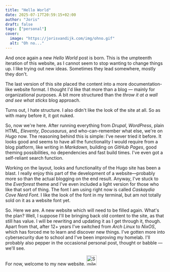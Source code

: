 ```yaml
---
title: "Hello World"
date: 2025-07-17T20:59:15+02:00
author: "Joris"
draft: false
tags: ["personal"]
cover:
  image: "https://jorisvandijk.com/img/ohno.gif"
  alt: "Oh no..."
---
```


And once again a new *Hello World* post is born. This is the umpteenth iteration of this website, as I cannot seem to stop wanting to change things up. I like trying out new ideas. Sometimes they lead somewhere, mostly they don't. 

The last version of this site placed the content into a more documentation-like website format. I thought I'd like that more than a blog — mainly for organizational purposes. A bit more structured than the *throw it at a wall and see what sticks* blog approach.

Turns out, I hate structure. I also didn't like the look of the site at all. So as with many before it, it got nuked. 

So, now we're here. After running everything from *Drupal*, *WordPress*, plain HTML, *Eleventy*, *Docusaurus*, and who-can-remember what else, we're on *Hugo* now. The reasoning behind this is simple: I've never tried it before. It looks good and seems to have all the functionality I would require from a blog platform, like writing in *Markdown*, building on *GitHub Pages*, good theming possibilities, no dependencies and fast build times. I've even got a self-reliant search function.

Working on the layout, looks and functionality of the Hugo site has been a blast. I really enjoy this part of the development of a website—probably more so than the actual blogging on the end result. Anyway, I've stuck to the *Everforest* theme and I've even included a light version for those who like that sort of thing. The font I am using right now is called *Caskaydia Cove Nerd Font*. I like the look of the font in my terminal, but am not totally sold on it as a website font yet.

So. Here we are. A new website which will need to be filled again. What's the plan? Well, I suppose I'll be bringing back old content to the site, as that still has value. I will be rewriting and updating it as I get through it, though. Apart from that, after 12+ years I've switched from *Arch Linux* to *NixOS*, which has forced me to learn and discover new things. I've gotten more into cybersecurity due to school and I've been improving my homelab. I'll probably also pepper in the occasional personal post, thought or babble — we'll see.

For now, welcome to my new website.
<img src="https://jorisvandijk.com/img/mrgreen.svg" alt="Smiley" width="32" height="32">

